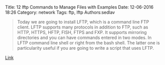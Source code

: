 Title: 12 lftp Commands to Manage Files with Examples
Date: 12-06-2016 18:26
Category: network
Tags: ftp, lftp
Authors:sedlav

> Today we are going to install LFTP, which is a command line FTP client. LFTP supports many protocols in addition to FTP, such as HTTP, HTTPS, HFTP, FISH, FTPS and FXP. It supports mirroring directories and you can have commands entered in two modes. In LFTP command line shell or right from the bash shell. The latter one is particularity useful if you are going to write a script that uses LFTP.

[Link](http://www.linuxtoday.com/infrastructure/12-lftp-commands-to-manage-files-with-examples-161205012011.html)

